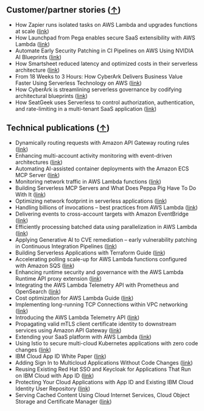 ## Customer/partner stories ([↑](#top))

- How Zapier runs isolated tasks on AWS Lambda and upgrades functions at scale ([link](https://aws.amazon.com/blogs/architecture/how-zapier-runs-isolated-tasks-on-aws-lambda-and-upgrades-functions-at-scale/))
- How Launchpad from Pega enables secure SaaS extensibility with AWS Lambda ([link](https://aws.amazon.com/blogs/architecture/how-launchpad-from-pega-enables-secure-saas-extensibility-with-aws-lambda/))
- Automate Early Security Patching in CI Pipelines on AWS Using NVIDIA AI Blueprints ([link](https://developer.nvidia.com/blog/automate-early-security-patching-in-ci-pipelines-on-aws-using-nvidia-ai-blueprints/))
- How Smartsheet reduced latency and optimized costs in their serverless architecture ([link](https://aws.amazon.com/blogs/architecture/how-smartsheet-reduced-latency-and-optimized-costs-in-their-serverless-architecture/))
- From 18 Weeks to 3 Hours: How CyberArk Delivers Business Value Faster Using Serverless Technology on AWS ([link](https://aws.amazon.com/solutions/case-studies/cyberark-serverless-case-study/))
- How CyberArk is streamlining serverless governance by codifying architectural blueprints ([link](https://aws.amazon.com/blogs/architecture/how-cyberark-is-streamlining-serverless-governance-by-codifying-architectural-blueprints/))
- How SeatGeek uses Serverless to control authorization, authentication, and rate-limiting in a multi-tenant SaaS application ([link](https://aws.amazon.com/blogs/architecture/how-seatgeek-uses-aws-to-control-authorization-authentication-and-rate-limiting-in-a-multi-tenant-saas-application/))

## Technical publications ([↑](#top))

- Dynamically routing requests with Amazon API Gateway routing rules ([link](https://aws.amazon.com/blogs/compute/dynamically-routing-requests-with-amazon-api-gateway-routing-rules/))
- Enhancing multi-account activity monitoring with event-driven architectures ([link](https://aws.amazon.com/blogs/compute/enhancing-multi-account-activity-monitoring-with-event-driven-architectures/))
- Automating AI-assisted container deployments with the Amazon ECS MCP Server ([link](https://aws.amazon.com/blogs/containers/automating-ai-assisted-container-deployments-with-amazon-ecs-mcp-server/))
- Monitoring network traffic in AWS Lambda functions ([link](https://aws.amazon.com/blogs/compute/monitoring-network-traffic-in-aws-lambda-functions/))
- Building Serverless MCP Servers and What Does Peppa Pig Have To Do With It ([link](https://www.ranthebuilder.cloud/post/building-serverless-mcp-server))
- Optimizing network footprint in serverless applications ([link](https://aws.amazon.com/blogs/compute/optimizing-network-footprint-in-serverless-applications/))
- Handling billions of invocations – best practices from AWS Lambda ([link](https://aws.amazon.com/blogs/compute/handling-billions-of-invocations-best-practices-from-aws-lambda/))
- Delivering events to cross-account targets with Amazon EventBridge ([link](https://aws.amazon.com/blogs/compute/introducing-cross-account-targets-for-amazon-eventbridge-event-buses/))
- Efficiently processing batched data using parallelization in AWS Lambda ([link](https://aws.amazon.com/blogs/compute/efficiently-processing-batched-data-using-parallelization-in-aws-lambda/))
- Applying Generative AI to CVE remediation – early vulnerability patching in Continuous Integration Pipelines ([link](https://aws.amazon.com/blogs/containers/applying-generative-ai-to-cve-remediation-early-vulnerability-patching-in-continuous-integration-pipelines/))
- Building Serverless Applications with Terraform Guide ([link](https://serverlessland.com/content/guides/building-serverless-applications-with-terraform/01-introduction))
- Accelerating polling scale-up for AWS Lambda functions configured with Amazon SQS ([link](https://aws.amazon.com/blogs/compute/introducing-faster-polling-scale-up-for-aws-lambda-functions-configured-with-amazon-sqs/))
- Enhancing runtime security and governance with the AWS Lambda Runtime API proxy extension ([link](https://aws.amazon.com/blogs/compute/enhancing-runtime-security-and-governance-with-the-aws-lambda-runtime-api-proxy-extension/))
- Integrating the AWS Lambda Telemetry API with Prometheus and OpenSearch ([link](https://aws.amazon.com/blogs/opensource/integrating-the-aws-lambda-telemetry-api-with-prometheus-and-opensearch/))
- Cost optimization for AWS Lambda Guide ([link](https://serverlessland.com/content/service/lambda/guides/cost-optimization/1-fine-tuning))
- Implementing long-running TCP Connections within VPC networking ([link](https://aws.amazon.com/blogs/networking-and-content-delivery/implementing-long-running-tcp-connections-within-vpc-networking/))
- Introducing the AWS Lambda Telemetry API ([link](https://aws.amazon.com/blogs/compute/introducing-the-aws-lambda-telemetry-api/))
- Propagating valid mTLS client certificate identity to downstream services using Amazon API Gateway ([link](https://aws.amazon.com/blogs/compute/propagating-valid-mtls-client-certificate-identity-to-downstream-services-using-amazon-api-gateway/))
- Extending your SaaS platform with AWS Lambda ([link](https://aws.amazon.com/blogs/architecture/extending-your-saas-platform-with-aws-lambda/))
- Using Istio to secure multi-cloud Kubernetes applications with zero code changes ([link](https://istio.io/latest/blog/2019/app-identity-and-access-adapter/))
- IBM Cloud App ID White Paper ([link](https://www.dropbox.com/scl/fi/4r94hc7jx1tfkzg0r21x2/2019-appid-whitepaper.pdf?rlkey=5pctp7nbjogvm0ai2omc019my&st=r7t8iyy2&dl=0))
- Adding Sign In to Multicloud Applications Without Code Changes ([link](https://www.dropbox.com/scl/fi/mu3jziqpm33figzo8e9o8/Adding-Sign-In-to-Multicloud-Applications-Without-Code-Changes.pdf?rlkey=rean8zmkpgcdfpmu2cavx58u7&st=dfqxdtpo&dl=0))
- Reusing Existing Red Hat SSO and Keycloak for Applications That Run on IBM Cloud with App ID ([link](https://www.dropbox.com/scl/fi/x5brt4vjbtm4cn6wsm8dm/Reusing-Existing-Red-Hat-SSO-and-Keycloak-for-Applications-That-Run-on-IBM-Cloud-with-App-ID.pdf?rlkey=rneryq5hnrjajxtcvenpr6sin&st=bvdhfjf5&dl=0))
- Protecting Your Cloud Applications with App ID and Existing IBM Cloud Identity User Repository ([link](https://www.dropbox.com/scl/fi/c2mtmo1nprfj02vughlt4/Protecting-Your-Cloud-Applications-with-App-ID-and-Existing-IBM-Cloud-Identity-User-Repository.pdf?rlkey=g3wt1rn51h08m0e7owuq35xaj&st=46ezwc2u&dl=0))
- Serving Cached Content Using Cloud Internet Services, Cloud Object Storage and Certificate Manager ([link](https://www.dropbox.com/scl/fi/vgbkqs1m3cdc1uws241gj/Serving-Cached-Content-Using-Cloud-Internet-Services-Cloud-Object-Storage-and-Certificate-Manager.pdf?rlkey=dl15dsbks7794vbsxm237xegp&st=zv82h4cj&dl=0))
